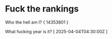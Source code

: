 # Fuck the rankings

Who the hell am I?
{ 14353801 }

What fucking year is it?
[ 2025-04-04T04:30:00Z ]
